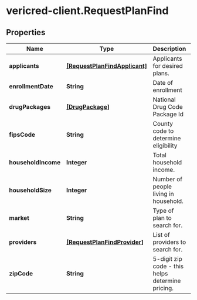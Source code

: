 # vericred-client.RequestPlanFind

## Properties
Name | Type | Description | Notes
------------ | ------------- | ------------- | -------------
**applicants** | [**[RequestPlanFindApplicant]**](RequestPlanFindApplicant.md) | Applicants for desired plans. | [optional] 
**enrollmentDate** | **String** | Date of enrollment | [optional] 
**drugPackages** | [**[DrugPackage]**](DrugPackage.md) | National Drug Code Package Id | [optional] 
**fipsCode** | **String** | County code to determine eligibility | [optional] 
**householdIncome** | **Integer** | Total household income. | [optional] 
**householdSize** | **Integer** | Number of people living in household. | [optional] 
**market** | **String** | Type of plan to search for. | [optional] 
**providers** | [**[RequestPlanFindProvider]**](RequestPlanFindProvider.md) | List of providers to search for. | [optional] 
**zipCode** | **String** | 5-digit zip code - this helps determine pricing. | [optional] 


